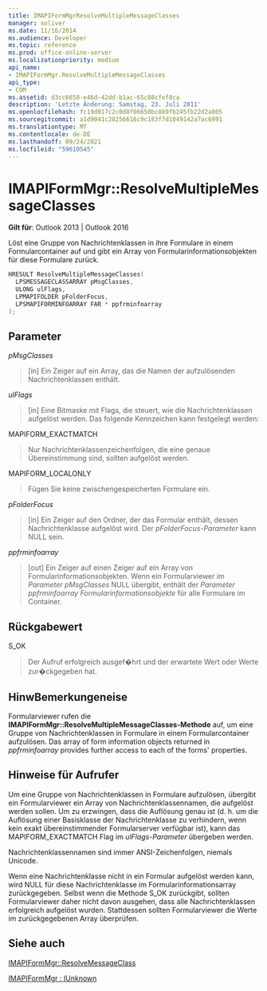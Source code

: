 ```yaml
---
title: IMAPIFormMgrResolveMultipleMessageClasses
manager: soliver
ms.date: 11/16/2014
ms.audience: Developer
ms.topic: reference
ms.prod: office-online-server
ms.localizationpriority: medium
api_name:
- IMAPIFormMgr.ResolveMultipleMessageClasses
api_type:
- COM
ms.assetid: d3cc6658-e46d-42dd-b1ac-65c88cfef8ca
description: 'Letzte Änderung: Samstag, 23. Juli 2011'
ms.openlocfilehash: fc19d017c2c0d8f06650bc889fb245fb22d2a805
ms.sourcegitcommit: a1d9041c20256616c9c183f7d1049142a7ac6991
ms.translationtype: MT
ms.contentlocale: de-DE
ms.lasthandoff: 09/24/2021
ms.locfileid: "59610545"
---
```

# <a name="imapiformmgrresolvemultiplemessageclasses"></a>IMAPIFormMgr::ResolveMultipleMessageClasses

  
  
**Gilt für**: Outlook 2013 | Outlook 2016 
  
Löst eine Gruppe von Nachrichtenklassen in ihre Formulare in einem Formularcontainer auf und gibt ein Array von Formularinformationsobjekten für diese Formulare zurück.
  
```cpp
HRESULT ResolveMultipleMessageClasses(
  LPSMESSAGECLASSARRAY pMsgClasses,
  ULONG ulFlags,
  LPMAPIFOLDER pFolderFocus,
  LPSMAPIFORMINFOARRAY FAR * ppfrminfoarray
);
```

## <a name="parameters"></a>Parameter

 _pMsgClasses_
  
> [in] Ein Zeiger auf ein Array, das die Namen der aufzulösenden Nachrichtenklassen enthält.
    
 _ulFlags_
  
> [in] Eine Bitmaske mit Flags, die steuert, wie die Nachrichtenklassen aufgelöst werden. Das folgende Kennzeichen kann festgelegt werden:
    
MAPIFORM_EXACTMATCH 
  
> Nur Nachrichtenklassenzeichenfolgen, die eine genaue Übereinstimmung sind, sollten aufgelöst werden.
    
MAPIFORM_LOCALONLY
  
> Fügen Sie keine zwischengespeicherten Formulare ein.
    
 _pFolderFocus_
  
> [in] Ein Zeiger auf den Ordner, der das Formular enthält, dessen Nachrichtenklasse aufgelöst wird. Der  _pFolderFocus-Parameter_ kann NULL sein. 
    
 _ppfrminfoarray_
  
> [out] Ein Zeiger auf einen Zeiger auf ein Array von Formularinformationsobjekten. Wenn ein Formularviewer im  _Parameter pMsgClasses_ NULL übergibt, enthält der  _Parameter ppfrminfoarray Formularinformationsobjekte_ für alle Formulare im Container. 
    
## <a name="return-value"></a>Rückgabewert

S_OK 
  
> Der Aufruf erfolgreich ausgef�hrt und der erwartete Wert oder Werte zur�ckgegeben hat.
    
## <a name="remarks"></a>HinwBemerkungeneise

Formularviewer rufen die **IMAPIFormMgr::ResolveMultipleMessageClasses-Methode** auf, um eine Gruppe von Nachrichtenklassen in Formulare in einem Formularcontainer aufzulösen. Das array of form information objects returned in  _ppfrminfoarray_ provides further access to each of the forms' properties. 
  
## <a name="notes-to-callers"></a>Hinweise für Aufrufer

Um eine Gruppe von Nachrichtenklassen in Formulare aufzulösen, übergibt ein Formularviewer ein Array von Nachrichtenklassennamen, die aufgelöst werden sollen. Um zu erzwingen, dass die Auflösung genau ist (d. h. um die Auflösung einer Basisklasse der Nachrichtenklasse zu verhindern, wenn kein exakt übereinstimmender Formularserver verfügbar ist), kann das MAPIFORM_EXACTMATCH Flag im  _ulFlags-Parameter_ übergeben werden. 
  
Nachrichtenklassennamen sind immer ANSI-Zeichenfolgen, niemals Unicode.
  
Wenn eine Nachrichtenklasse nicht in ein Formular aufgelöst werden kann, wird NULL für diese Nachrichtenklasse im Formularinformationsarray zurückgegeben. Selbst wenn die Methode S_OK zurückgibt, sollten Formularviewer daher nicht davon ausgehen, dass alle Nachrichtenklassen erfolgreich aufgelöst wurden. Stattdessen sollten Formularviewer die Werte im zurückgegebenen Array überprüfen.
  
## <a name="see-also"></a>Siehe auch



[IMAPIFormMgr::ResolveMessageClass](imapiformmgr-resolvemessageclass.md)
  
[IMAPIFormMgr : IUnknown](imapiformmgriunknown.md)

